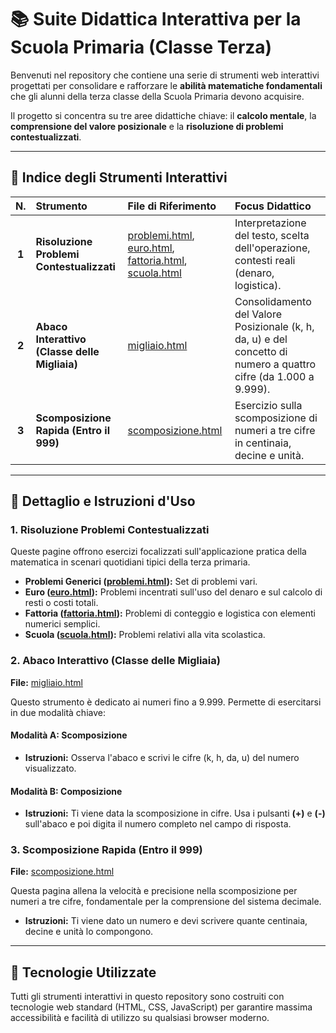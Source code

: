 # 📚 Suite Didattica Interattiva per la Scuola Primaria (Classe Terza)

Benvenuti nel repository che contiene una serie di strumenti web interattivi progettati per consolidare e rafforzare le **abilità matematiche fondamentali** che gli alunni della terza classe della Scuola Primaria devono acquisire.

Il progetto si concentra su tre aree didattiche chiave: il **calcolo mentale**, la **comprensione del valore posizionale** e la **risoluzione di problemi contestualizzati**.

---

## 🎯 Indice degli Strumenti Interattivi

| N. | Strumento | File di Riferimento | Focus Didattico |
| :---: | :--- | :--- | :--- |
| **1** | **Risoluzione Problemi Contestualizzati** | [problemi.html](problemi.html), [euro.html](euro.html), [fattoria.html](fattoria.html), [scuola.html](scuola.html) | Interpretazione del testo, scelta dell'operazione, contesti reali (denaro, logistica). |
| **2** | **Abaco Interattivo (Classe delle Migliaia)** | [migliaio.html](migliaio.html) | Consolidamento del Valore Posizionale (k, h, da, u) e del concetto di numero a quattro cifre (da 1.000 a 9.999). |
| **3** | **Scomposizione Rapida (Entro il 999)** | [scomposizione.html](scomposizione.html) | Esercizio sulla scomposizione di numeri a tre cifre in centinaia, decine e unità. |

---

## 📝 Dettaglio e Istruzioni d'Uso

### 1. Risoluzione Problemi Contestualizzati

Queste pagine offrono esercizi focalizzati sull'applicazione pratica della matematica in scenari quotidiani tipici della terza primaria.

* **Problemi Generici ([problemi.html](problemi.html)):** Set di problemi vari.
* **Euro ([euro.html](euro.html)):** Problemi incentrati sull'uso del denaro e sul calcolo di resti o costi totali.
* **Fattoria ([fattoria.html](fattoria.html)):** Problemi di conteggio e logistica con elementi numerici semplici.
* **Scuola ([scuola.html](scuola.html)):** Problemi relativi alla vita scolastica.

### 2. Abaco Interattivo (Classe delle Migliaia)

**File:** [migliaio.html](migliaio.html)

Questo strumento è dedicato ai numeri fino a 9.999. Permette di esercitarsi in due modalità chiave:

#### Modalità A: Scomposizione
* **Istruzioni:** Osserva l'abaco e scrivi le cifre (k, h, da, u) del numero visualizzato.

#### Modalità B: Composizione
* **Istruzioni:** Ti viene data la scomposizione in cifre. Usa i pulsanti **(+)** e **(-)** sull'abaco e poi digita il numero completo nel campo di risposta.

### 3. Scomposizione Rapida (Entro il 999)

**File:** [scomposizione.html](scomposizione.html)

Questa pagina allena la velocità e precisione nella scomposizione per numeri a tre cifre, fondamentale per la comprensione del sistema decimale.

* **Istruzioni:** Ti viene dato un numero e devi scrivere quante centinaia, decine e unità lo compongono.

---

## 🚀 Tecnologie Utilizzate

Tutti gli strumenti interattivi in questo repository sono costruiti con tecnologie web standard (HTML, CSS, JavaScript) per garantire massima accessibilità e facilità di utilizzo su qualsiasi browser moderno.
